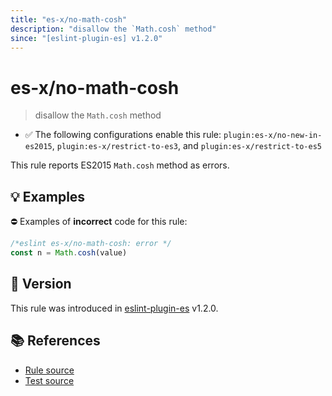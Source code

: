 ```yaml
---
title: "es-x/no-math-cosh"
description: "disallow the `Math.cosh` method"
since: "[eslint-plugin-es] v1.2.0"
---
```


# es-x/no-math-cosh
> disallow the `Math.cosh` method

- ✅ The following configurations enable this rule: `plugin:es-x/no-new-in-es2015`, `plugin:es-x/restrict-to-es3`, and `plugin:es-x/restrict-to-es5`

This rule reports ES2015 `Math.cosh` method as errors.

## 💡 Examples

⛔ Examples of **incorrect** code for this rule:

<eslint-playground type="bad">

```js
/*eslint es-x/no-math-cosh: error */
const n = Math.cosh(value)
```

</eslint-playground>

## 🚀 Version

This rule was introduced in [eslint-plugin-es] v1.2.0.

[eslint-plugin-es]: https://github.com/mysticatea/eslint-plugin-es

## 📚 References

- [Rule source](https://github.com/ota-meshi/eslint-plugin-es-x/blob/master/lib/rules/no-math-cosh.js)
- [Test source](https://github.com/ota-meshi/eslint-plugin-es-x/blob/master/tests/lib/rules/no-math-cosh.js)
